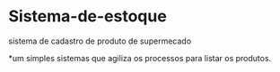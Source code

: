 # Sistema-de-estoque
 sistema de cadastro de produto de supermecado

 *um simples sistemas que agiliza os processos para listar os produtos.
